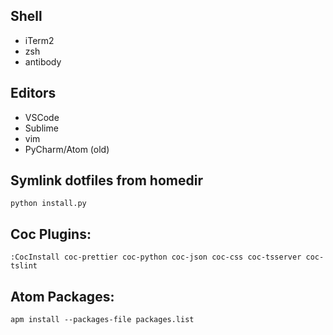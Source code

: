 ## Shell
- iTerm2
- zsh
- antibody

## Editors
- VSCode
- Sublime
- vim
- PyCharm/Atom (old)

## Symlink dotfiles from homedir
`python install.py`

## Coc Plugins:
`:CocInstall coc-prettier coc-python coc-json coc-css coc-tsserver coc-tslint`

## Atom Packages:
`apm install --packages-file packages.list`
